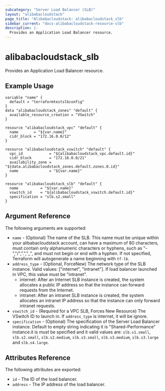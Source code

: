 ```yaml
---
subcategory: "Server Load Balancer (SLB)"
layout: "alibabacloudstack"
page_title: "Alibabacloudstack: alibabacloudstack_slb"
sidebar_current: "docs-alibabacloudstack-resource-slb"
description: |-
  Provides an Application Load Balancer resource.
---
```


# alibabacloudstack\_slb

Provides an Application Load Balancer resource.

## Example Usage

```
variable "name" {
  default = "terraformtestslbconfig"
}
data "alibabacloudstack_zones" "default" {
  available_resource_creation = "VSwitch"
}

resource "alibabacloudstack_vpc" "default" {
  name       = "${var.name}"
  cidr_block = "172.16.0.0/12"
}

resource "alibabacloudstack_vswitch" "default" {
  vpc_id            = "${alibabacloudstack_vpc.default.id}"
  cidr_block        = "172.16.0.0/21"
  availability_zone = "${data.alibabacloudstack_zones.default.zones.0.id}"
  name              = "${var.name}"
}

resource "alibabacloudstack_slb" "default" {
  name          = "${var.name}"
  vswitch_id    = "${alibabacloudstack_vswitch.default.id}"
  specification = "slb.s2.small"
}
```

## Argument Reference

The following arguments are supported:

* `name` - (Optional) The name of the SLB. This name must be unique within your alibabacloudstack account, can have a maximum of 80 characters,
must contain only alphanumeric characters or hyphens, such as "-","/",".","_", and must not begin or end with a hyphen. If not specified,
Terraform will autogenerate a name beginning with `tf-lb`.
* `address_type` - (Optional, ForceNew) The network type of the SLB instance. Valid values: ["internet", "intranet"]. If load balancer launched in VPC, this value must be "intranet".
    - internet: After an Internet SLB instance is created, the system allocates a public IP address so that the instance can forward requests from the Internet.
    - intranet: After an intranet SLB instance is created, the system allocates an intranet IP address so that the instance can only forward intranet requests.
* `vswitch_id` - (Required for a VPC SLB, Forces New Resource) The VSwitch ID to launch in. If `address_type` is internet, it will be ignore.
* `specification` - (Optional)  The specification of the Server Load Balancer instance. Default to empty string indicating it is "Shared-Performance" instance.it is must be specified and it valid values are: `slb.s1.small`, `slb.s2.small`, `slb.s2.medium`,
  `slb.s3.small`, `slb.s3.medium`, `slb.s3.large` and `slb.s4.large`.


## Attributes Reference

The following attributes are exported:

* `id` - The ID of the load balancer.
* `address` - The IP address of the load balancer.

